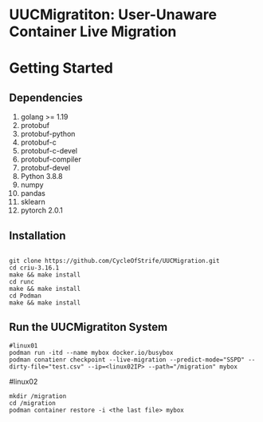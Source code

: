 # UUCMigratiton: User-Unaware Container Live Migration
# Getting Started
## Dependencies

1. golang >= 1.19
2. protobuf 
3. protobuf-python
4. protobuf-c
5. protobuf-c-devel
6. protobuf-compiler
7. protobuf-devel
8. Python 3.8.8
4. numpy
5. pandas
6. sklearn
9. pytorch 2.0.1

## Installation

```shell

git clone https://github.com/CycleOfStrife/UUCMigration.git
cd criu-3.16.1
make && make install
cd runc 
make && make install
cd Podman
make && make install
```
## Run the UUCMigratiton System


```shell
#linux01
podman run -itd --name mybox docker.io/busybox
podman conatienr checkpoint --live-migration --predict-mode="SSPD" --dirty-file="test.csv" --ip=<linux02IP> --path="/migration" mybox

```
#linux02
```
mkdir /migration
cd /migration
podman container restore -i <the last file> mybox

```


